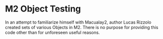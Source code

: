 # M2 Object Testing
In an attempt to familiarize himself with Macualay2, author Lucas Rizzolo created sets of various Objects in M2.
There is no purpose for providing this code other than for unforeseen useful reasons.
